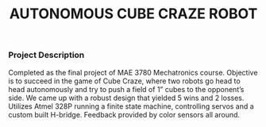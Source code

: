﻿---
layout: default
title: AUTONOMOUS CUBE CRAZE ROBOT
category: portfolio
modal-id: 2
vid1: null
vid2: null
img: Cube_Robot/cover.jpg
img2: Cube_Robot/three_q.jpg 
img3: Cube_Robot/bottom.jpg 
img4: Cube_Robot/field.jpg 
img5: Cube_Robot/final-report.jpg 
project-date: 2017
languages:
- Embedded C
concepts:
- Robotics System Design
- Rapid Prototyping
tools:
- Autodesk Inventor
- Atmel Studio
---

### Project Description

Completed as the final project of MAE 3780 Mechatronics course. Objective is to succeed in the game of Cube Craze, where two robots go head to head autonomously and try to push a field of 1” cubes to the opponent’s side. We came up with a robust design that yielded 5 wins and 2 losses. Utilizes Atmel 328P running a finite state machine, controlling servos and a custom built H-bridge. Feedback provided by color sensors all around.
